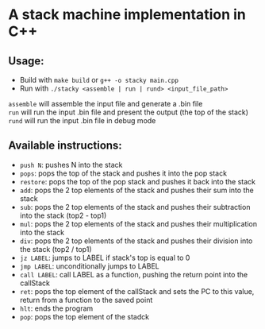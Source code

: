 # A stack machine implementation in C++

## Usage:
- Build with `make build` or `g++ -o stacky main.cpp`
- Run with `./stacky <assemble | run | rund> <input_file_path>`

`assemble` will assemble the input file and generate a .bin file<br>
`run` will run the input .bin file and present the output (the top of the stack)<br>
`rund` will run the input .bin file in debug mode

## Available instructions:

- `push N`: pushes N into the stack
- `pops`: pops the top of the stack and pushes it into the pop stack
- `restore`: pops the top of the pop stack and pushes it back into the stack
- `add`: pops the 2 top elements of the stack and pushes their sum into the stack
- `sub`: pops the 2 top elements of the stack and pushes their subtraction into the stack (top2 - top1)
- `mul`: pops the 2 top elements of the stack and pushes their multiplication into the stack
- `div`: pops the 2 top elements of the stack and pushes their division into the stack (top2 / top1)
- `jz LABEL`: jumps to LABEL if stack's top is equal to 0
- `jmp LABEL`: unconditionally jumps to LABEL
- `call LABEL`: call LABEL as a function, pushing the return point into the callStack
- `ret`: pops the top element of the callStack and sets the PC to this value, return from a function to the saved point
- `hlt`: ends the program
- `pop`: pops the top element of the stadck
